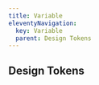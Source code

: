 ```yaml
---
title: Variable
eleventyNavigation:
  key: Variable
  parent: Design Tokens
---
```


## Design Tokens
